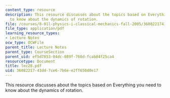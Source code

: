 ```yaml
---
content_type: resource
description: This resource discusses about the topics based on Everything you need
  to know about the dynamics of rotation.
file: /courses/8-01l-physics-i-classical-mechanics-fall-2005/3608221741dd7ce67b6ee2ff650d0e17_lec28.pdf
file_type: application/pdf
learning_resource_types:
- Lecture Notes
ocw_type: OCWFile
parent_title: Lecture Notes
parent_type: CourseSection
parent_uid: ef5d7853-04dc-089f-760d-fcab84f25ca4
resourcetype: Document
title: lec28.pdf
uid: 36082217-41dd-7ce6-7b6e-e2ff650d0e17
---
```

This resource discusses about the topics based on Everything you need to know about the dynamics of rotation.

